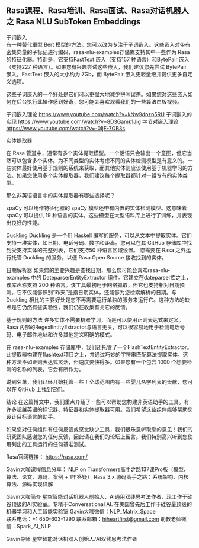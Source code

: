 ## Rasa课程、Rasa培训、Rasa面试、Rasa对话机器人之 Rasa NLU  SubToken Embeddings 
  
子词嵌入  
有一种替代重型 Bert 模型的方法。您可以改为专注于子词嵌入。这些嵌入对带有密集向量的子标记进行编码，rasa-nlu-examples存储库支持其中一些作为 Rasa 的特征化器。特别是，它支持FastText 嵌入（支持157 种语言）和BytePair 嵌入（支持227 种语言）。如果您有兴趣尝试这些嵌入，我们建议您先尝试 BytePair 嵌入。FastText 嵌入的大小约为 7Gb，而 BytePair 嵌入更轻量级并提供更多自定义选项。

这些子词嵌入的一个好处是它们可以更强大地减少拼写误差。如果您对这些嵌入如何在后台执行此操作感到好奇，您可能会喜欢观看我们的一些算法白板视频。

子词嵌入理论 https://www.youtube.com/watch?v=kNw9dpzp5RU
子词嵌入的实现 https://www.youtube.com/watch?v=8D3Gamk1Jig
字节对嵌入理论 https://www.youtube.com/watch?v=-0IjF-7OB3s

实体提取器

在 Rasa 管道中，通常有多个实体提取模型。一个话语只会输出一个意图，但它当然可以包含多个实体。为不同类型的实体考虑不同的实体检测模型是有意义的。一些实体最好使用基于规则的系统来获取，而其他实体则应该使用基于机器学习的方法。如果您使用多个实体提取器，我们建议每个提取器都针对一组专有的实体类型。

那么非英语语言中的实体提取器有哪些选择呢？

 spaCy
可以用作特征化器的 spaCy 模型还带有内置的实体检测模型。这意味着 spaCy 可以提供 19 种语言的实体。这些模型在大型语料库上进行了训练，并表现出良好的性能。  

Duckling
Duckling 是一个用 Haskell 编写的服务，可以从文本中提取实体。它们支持一堆实体，如日期、电话号码、数字和距离。您可以在其 GitHub 存储库中找到受支持实体的完整列表，它们支持50 种语言区域设置。 您需要在 Rasa 之外运行托管 Duckling 的服务，以便 Rasa Open Source 接收找到的实体。

日期解析器
如果您的主要兴趣是查找日期，那么您可能会喜欢rasa-nlu-examples 中的 DateparserEntityExtractor 组件。它建立在dateparser库之上，该库声称支持 200 种语言。该工具最初用于网络抓取，但它也支持相对日期预测。它不仅能够识别“昨天”是指日期实体，还能够为您检索解析的日期。与 Duckling 相比的主要好处是您不再需要运行单独的服务来运行它。这种方法的缺点是它仍然有些实验性，我们仍在收集有关它的反馈。

基于规则的方法
许多实体不需要机器学习，而是可以使用正则表达式来定义。Rasa 内部的RegexEntityExtractor与语言无关，可以很容易地用于检测电话号码、电子邮件地址和许多其他定义明确的模式。

在 rasa-nlu-examples 存储库中，我们还托管了一个FlashTextEntityExtractor。此提取器构建在flashtext项目之上，并通过巧妙的字符串匹配算法提取实体。这种方法不如正则表达式灵活，但速度要快得多。如果您有一个包含 1000 个想要检测的名称的列表，它会有所作为。

说到名单，我们已经开始托管一些！全球范围内有一些婴儿名字列表的贡献，您可以在 GitHub 上找到它们。

结论
在这篇博文中，我们重点介绍了一些可以帮助您构建非英语助手的工具。有许多超越英语的标记器、特征器和实体提取器可用。我们希望这些组件能够帮助您设计目标语言的助手。

如果您对任何组件有任何反馈或感觉缺少工具，我们很乐意听取您的意见！我们的研究团队感谢您的任何反馈，因此请在我们的论坛上留言。我们特别高兴听到您使用列出的工具运行的任何基准测试。
 


Rasa官网链接： https://rasa.com/
  
Gavin大咖课程信息分享：
NLP on Transformers高手之路137课Pro版（模型、算法、论文、源码、案例 + 1年答疑）
Rasa 3.x 源码高手之路：系统架构、内核算法、源码实现详解



Gavin大咖简介
星空智能对话机器人创始人、AI通用双线思考法作者，现工作于硅谷顶级的AI实验室。专精于Conversational AI. 在美国曾先后工作于硅谷最顶级的机器学习和人工智能实验室 
Gavin大咖微信：NLP_Matrix_Space  
联系电话：+1 650-603-1290
联系邮箱：hiheartfirst@gmail.com
助教老师微信：Spark_AI_NLP  




Gavin导师
星空智能对话机器人创始人/AI双线思考法作者
